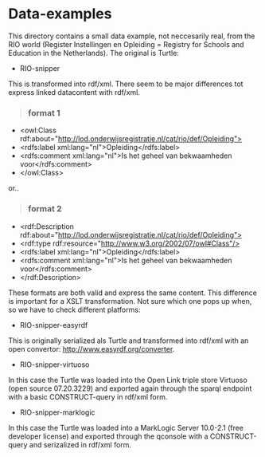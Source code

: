 # Data-examples

This directory contains  a small data example, not neccesarily real, from the RIO world (Register Instellingen en Opleiding = Registry for Schools and Education in the Netherlands). The original is Turtle:

* RIO-snipper

This is transformed into rdf/xml. There seem to be major differences tot express linked datacontent with rdf/xml. 

> ### format 1
- <owl:Class rdf:about="http://lod.onderwijsregistratie.nl/cat/rio/def/Opleiding">
-	<rdfs:label xml:lang="nl">Opleiding</rdfs:label>
-	<rdfs:comment xml:lang="nl">Is het geheel van bekwaamheden voor</rdfs:comment>
- </owl:Class>
>
or..

> ###  format 2
- <rdf:Description rdf:about="http://lod.onderwijsregistratie.nl/cat/rio/def/Opleiding">
-    <rdf:type rdf:resource="http://www.w3.org/2002/07/owl#Class"/>
-    <rdfs:label xml:lang="nl">Opleiding</rdfs:label>
-    <rdfs:comment xml:lang="nl">Is het geheel van bekwaamheden voor</rdfs:comment>
-  </rdf:Description>
>

These formats are both valid and express the same content. This difference is important for a XSLT transformation.  Not sure which one pops up when, so we have to check different platforms:

* RIO-snipper-easyrdf

This is originally serialized als Turtle and transformed into  rdf/xml  with an open convertor: 
http://www.easyrdf.org/converter. 

* RIO-snipper-virtuoso

In this case the Turtle was loaded into the Open Link triple store Virtuoso (open source 07.20.3229) and exported again through the sparql endpoint with a basic CONSTRUCT-query in rdf/xml form.

* RIO-snipper-marklogic

In this case the Turtle was loaded into a MarkLogic Server 10.0-2.1 (free developer license) and exported through the qconsole with a CONSTRUCT-query and  serizalized in rdf/xml form.








